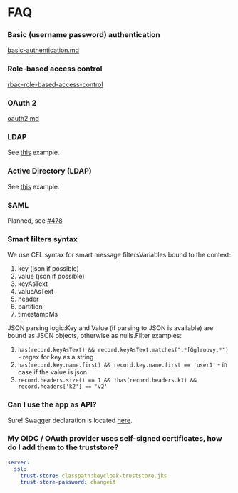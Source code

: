 # FAQ

### Basic (username password) authentication

[basic-authentication.md](../configuration/authentication/basic-authentication.md "mention")

### Role-based access control

[rbac-role-based-access-control](../configuration/rbac-role-based-access-control/ "mention")

### OAuth 2

[oauth2.md](../configuration/authentication/oauth2.md "mention")

### LDAP

See [this](https://github.com/kafbat/kafka-ui/blob/main/documentation/compose/auth-ldap.yaml#L29) example.

### Active Directory (LDAP)

See [this](https://github.com/kafbat/kafka-ui/blob/main/documentation/compose/auth-ldap.yaml#L29) example.

### SAML

Planned, see [#478](https://github.com/kafbat/kafka-ui/issues/478)

### Smart filters syntax

We use CEL syntax for smart message filtersVariables bound to the context:

1. key (json if possible)
2. value (json if possible)
3. keyAsText
4. valueAsText
5. header
6. partition
7. timestampMs

JSON parsing logic:Key and Value (if parsing to JSON is available) are bound as JSON objects, otherwise as nulls.Filter examples:

1. `has(record.keyAsText) && record.keyAsText.matches(".*[Gg]roovy.*")` - regex for key as a string
2. `has(record.key.name.first) && record.key.name.first == 'user1'` - in case if the value is json
3. `record.headers.size() == 1 && !has(record.headers.k1) && record.headers['k2'] == 'v2'`

### Can I use the app as API?

Sure! Swagger declaration is located [here](https://github.com/kafbat/kafka-ui/blob/main/contract/src/main/resources/swagger/kafbat-ui-api.yaml).

### My OIDC / OAuth provider uses self-signed certificates, how do I add them to the truststore?

```yaml
server:
  ssl:
    trust-store: classpath:keycloak-truststore.jks
    trust-store-password: changeit
```
